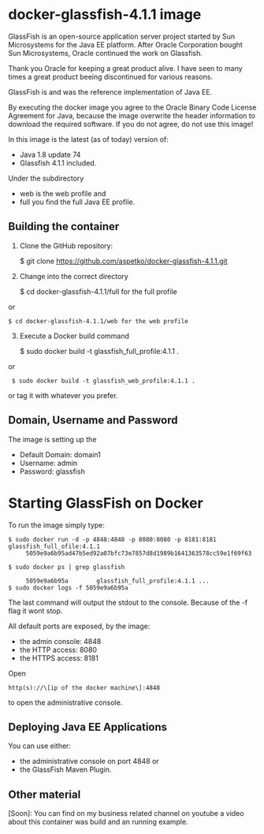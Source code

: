 # docker-glassfish-4.1.1 image
GlassFish is an open-source application server project started by Sun Microsystems for the Java EE platform. After Oracle Corporation bought Sun Microsystems, Oracle continued the work on Glassfish.

Thank you Oracle for keeping a great product alive. I have seen to many times a great product beeing discontinued for various reasons.

GlassFish is and was the reference implementation of Java EE.

By executing the docker image you agree to the Oracle Binary Code License Agreement for Java, because the image overwrite the header information to download the required software. If you do not agree, do not use this image!

In this image is the latest (as of today) version of:
* Java 1.8 update 74 
* Glassfish 4.1.1
included.

Under the subdirectory 
* web is the web profile and 
* full you find the full Java EE profile.

## Building the container
1. Clone the GitHub repository: 

      
      $ git clone https://github.com/aspetko/docker-glassfish-4.1.1.git
      
2. Change into the correct directory


    $ cd docker-glassfish-4.1.1/full for the full profile 

or
   
 
    $ cd docker-glassfish-4.1.1/web for the web profile
3. Execute a Docker build command 


      $ sudo docker build -t glassfish_full_profile:4.1.1 . 

or
    
     $ sudo docker build -t glassfish_web_profile:4.1.1 . 
or tag it with whatever you prefer.
## Domain, Username and Password
The image is setting up the 
* Default Domain: domain1
* Username: admin
* Password: glassfish

# Starting GlassFish on Docker
To run the image simply type:

    $ sudo docker run -d -p 4848:4848 -p 8080:8080 -p 8181:8181 glassfish_full_ofile:4.1.1
         5059e9a6b95ad47b5ed92a07bfc73e7857d8d1989b1641363578cc59e1f69f63

    $ sudo docker ps | grep glassfish

         5059e9a6b95a        glassfish_full_profile:4.1.1 ...
    $ sudo docker logs -f 5059e9a6b95a

The last command will output the stdout to the console. Because of the -f flag it wont stop.  

All default ports are exposed, by the image:

* the admin console: 4848 
* the HTTP access: 8080
* the HTTPS access: 8181

Open 

    http(s)://\[ip of the docker machine\]:4848

to open the administrative console.
 
## Deploying Java EE Applications
You can use either:

* the administrative console on port 4848 or
* the GlassFish Maven Plugin. 

## Other material
\[Soon\]: You can find on my business related channel on youtube a video about this container was build and an running example. 
